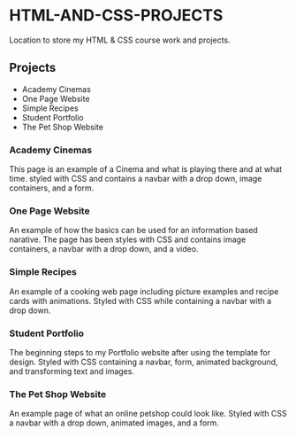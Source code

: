 # HTML-AND-CSS-PROJECTS
Location to store my HTML &amp; CSS course work and projects.

## Projects
- Academy Cinemas
- One Page Website
- Simple Recipes
- Student Portfolio
- The Pet Shop Website

### Academy Cinemas
This page is an example of a Cinema and what is playing there and at what time. styled with CSS and contains a navbar with a drop down, image containers, and a form.

### One Page Website
An example of how the basics can be used for an information based narative. The page has been styles with CSS and contains image containers, a navbar with a drop down, and a video.

### Simple Recipes
An example of a cooking web page including picture examples and recipe cards with animations. Styled with CSS while containing a navbar with a drop down.

### Student Portfolio
The beginning steps to my Portfolio website after using the template for design. Styled with CSS containing a navbar, form, animated background, and transforming text and images. 

### The Pet Shop Website
An example page of what an online petshop could look like. Styled with CSS a navbar with a drop down, animated images, and a form. 